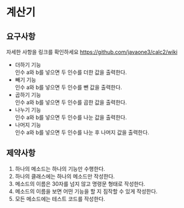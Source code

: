 # 계산기

## 요구사항
자세한 사항을 링크를 확인하세요
https://github.com/javaone3/calc2/wiki

- 더하기 기능<br>
  인수 a와 b를 넣으면 두 인수를 더한 값을 출력한다.
- 빼기 기능<br>
  인수 a와 b를 넣으면 두 인수를 뺀 값을 출력한다.
- 곱하기 기능<br>
  인수 a와 b를 넣으면 두 인수를 곱한 값을 출력한다.
- 나누기 기능<br>
  인수 a와 b를 넣으면 두 인수를 나눈 값을 출력한다.
- 나머지 기능<br>
  인수 a와 b를 넣으면 두 인수를 나눈 후 나머지 값을 출력한다.

## 제약사항
1. 하나의 메소드는 하나의 기능만 수행한다.<br>
2. 하나의 클래스에는 하나의 메소드만 작성한다.<br>
3. 메소드의 이름은 30자를 넘지 않고 명령문 형태로 작성한다.<br>
4. 메소드의 이름을 보면 어떤 기능을 할 지 짐작할 수 있게 작성한다.<br>
5. 모든 메소드에는 테스트 코드를 작성한다.<br>

